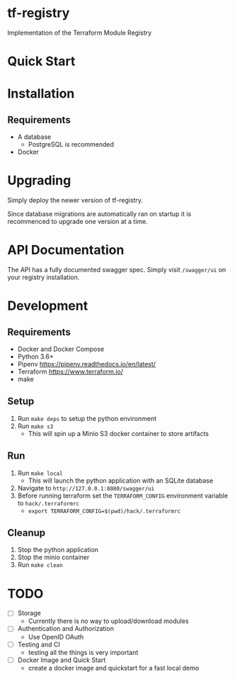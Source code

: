 # tf-registry
Implementation of the Terraform Module Registry

# Quick Start



# Installation

## Requirements

* A database
    * PostgreSQL is recommended
* Docker


# Upgrading

Simply deploy the newer version of tf-registry. 

Since database migrations are automatically ran on startup it is recommenced
to upgrade one version at a time.


# API Documentation

The API has a fully documented swagger spec. Simply visit `/swagger/ui` on your registry installation.

# Development

## Requirements

* Docker and Docker Compose
* Python 3.6+
* Pipenv https://pipenv.readthedocs.io/en/latest/
* Terraform https://www.terraform.io/
* make

## Setup

1. Run `make deps` to setup the python environment
1. Run `make s3`
    * This will spin up a Minio S3 docker container to store artifacts

## Run

1. Run `make local`
    * This will launch the python application with an SQLite database
1. Navigate to `http://127.0.0.1:8080/swagger/ui`
1. Before running terraform set the `TERRAFORM_CONFIG` environment variable to `hack/.terraformrc`
    * `export TERRAFORM_CONFIG=$(pwd)/hack/.terraformrc`

## Cleanup

1. Stop the python application
1. Stop the minio container
1. Run `make clean`
 

# TODO

- [ ] Storage
    * Currently there is no way to upload/download modules
- [ ] Authentication and Authorization
    * Use OpenID OAuth 
- [ ] Testing and CI
    * testing all the things is very important
- [ ] Docker Image and Quick Start
    * create a docker image and quickstart for a fast local demo